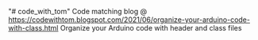 "# code_with_tom" 
Code matching blog @ https://codewithtom.blogspot.com/2021/06/organize-your-arduino-code-with-class.html
Organize your Arduino code with header and class files